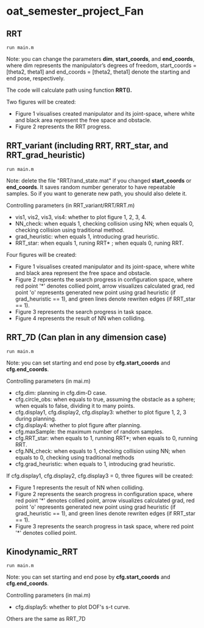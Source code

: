 # oat_semester_project_Fan

## RRT

~~~
run main.m
~~~

Note: you can change the parameters **dim**, **start_coords**, and **end_coords**, where dim represents the manipulator’s degrees of freedom, start_coords = [theta2, theta1] and end_coords = [theta2, theta1] denote the starting and end pose, respectively.

The code will calculate path using function **RRT().**

Two figures will be created:

- Figure 1 visualises created manipulator and its joint-space, where white and black area represent the free space and obstacle.
- Figure 2 represents the RRT progress.


## RRT_variant (including RRT, RRT_star, and RRT_grad_heuristic)

~~~
run main.m
~~~

Note: delete the file "RRT/rand_state.mat" if you changed **start_coords** or **end_coords**. It saves random number generator to have repeatable samples. So if you want to generate new path, you should also delete it.

Controlling parameters
(in RRT_variant/RRT/RRT.m)

- vis1, vis2, vis3, vis4: whether to plot figure 1, 2, 3, 4.
- NN_check: when equals 1, checking collision using NN; when equals 0, checking collision using traditional method.
- grad_heuristic: when equals 1, introducing grad heuristic.
- RRT_star: when equals 1, runing RRT* ; when equals 0, runing RRT.

Four figures will be created:

- Figure 1 visualises created manipulator and its joint-space, where white and black area represent the free space and obstacle.
- Figure 2 represents the search progress in configuration space, where red point '*' denotes collied point, arrow visualizes calculated grad, red point 'o' represents generated new point using grad heuristic (if grad_heuristic == 1), and green lines denote rewriten edges (if RRT_star == 1).
- Figure 3 represents the search progress in task space.
- Figure 4 represents the result of NN when colliding.

## RRT_7D (Can plan in any dimension case)

~~~
run main.m
~~~

Note: you can set starting and end pose by **cfg.start_coords** and **cfg.end_coords**.

Controlling parameters
(in mai.m)

- cfg.dim: planning in cfg.dim-D case.
- cfg.circle_obs: when equals to true, assuming the obstacle as a sphere;  when equals to false, dividing it to many points.
- cfg.display1, cfg.display2, cfg.display3: whether to plot figure 1, 2, 3 during planning.
- cfg.display4: whether to plot figure after planning.
- cfg.maxSample: the maximum number of random samples.
- cfg.RRT_star: when equals to 1, running RRT*; when equals to 0, running RRT.
- cfg.NN_check: when equals to 1, checking collision using NN; when equals to 0, checking using traditional methods
- cfg.grad_heuristic: when equals to 1, introducing grad heuristic.

If cfg.display1, cfg.display2, cfg.display3 = 0, three figures will be created:
- Figure 1 represents the result of NN when colliding.
- Figure 2 represents the search progress in configuration space, where red point '*' denotes collied point, arrow visualizes calculated grad, red point 'o' represents generated new point using grad heuristic (if grad_heuristic == 1), and green lines denote rewriten edges (if RRT_star == 1).
- Figure 3 represents the search progress in task space, where red point '*' denotes collied point.

## Kinodynamic_RRT

~~~
run main.m
~~~

Note: you can set starting and end pose by **cfg.start_coords** and **cfg.end_coords**.

Controlling parameters
(in mai.m)

- cfg.display5: whether to plot DOF's s-t curve.

Others are the same as RRT_7D